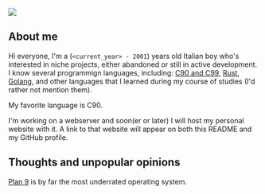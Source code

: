![](https://img.shields.io/github/last-commit/EdoardoLaGreca/EdoardoLaGreca?label=last%20change)

## About me

Hi everyone, I'm a (`<current_year> - 2001`) years old Italian boy who's interested in niche projects, either abandoned or still in active development. I know several programmign languages, including: [C90 and C99](https://en.wikipedia.org/wiki/C_(programming_language)), [Rust](https://www.rust-lang.org/), [Golang](https://golang.org/), and other languages that I learned during my course of studies (I'd rather not mention them).

My favorite language is C90.

I'm working on a webserver and soon(er or later) I will host my personal website with it. A link to that website will appear on both this README and my GitHub profile.

## Thoughts and unpopular opinions

[Plan 9](https://en.wikipedia.org/wiki/Plan_9_from_Bell_Labs) is by far the most underrated operating system.
